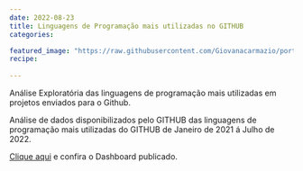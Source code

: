 ```yaml
---
date: 2022-08-23
title: Linguagens de Programação mais utilizadas no GITHUB
categories:

featured_image: "https://raw.githubusercontent.com/Giovanacarmazio/portifolio/main/images/Linguagens%20de%20Programa%C3%A7%C3%A3o%20mais%20utilizadas%20no%20GITHUB.jpg"
recipe:
 
---
```


Análise Exploratória das linguagens de programação mais utilizadas em projetos enviados para o Github.


 


Análise de dados disponibilizados pelo GITHUB das linguagens de programação mais utilizadas do GITHUB de Janeiro de 2021 á Julho de 2022.


<a href="https://app.powerbi.com/view?r=eyJrIjoiYTUwNTNhZWEtYTA5Ni00NThkLWFkOWEtZGU2OGFlYmFhN2FkIiwidCI6ImU5YzYxMzhlLTQyZmUtNGM3MS1iMWFkLTc1ZjA1NTdiOWI0NSJ9&pageName=ReportSection">Clique aqui</a> e confira o Dashboard publicado.


